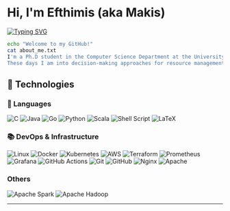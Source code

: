 # Hi, I'm Efthimis (aka Makis)

[![Typing SVG](https://readme-typing-svg.herokuapp.com?font=Fira+Code&weight=550&size=14&duration=4000&pause=1000&color=F70202&multiline=true&width=435&height=65&lines=Who+controls+the+past+controls+the+future.+;Who+controls+the+present+controls+the+past.;George+Orwell%2C+1984)](https://git.io/typing-svg)

```bash
echo "Welcome to my GitHub!"
cat about_me.txt
I'm a Ph.D student in the Computer Science Department at the University of Crete and a fellowship researcher in the Institute of Computer Science at FORTH-gr.
These days I am into decision-making approaches for resource management in adaptive computing
```

## :ferris_wheel: Technologies

### :speech_balloon: Languages
![C](https://img.shields.io/badge/c-%2300599C.svg?style=flat&logo=c&logoColor=white)
![Java](https://img.shields.io/badge/java-%23ED8B00.svg?style=flat&logo=java&logoColor=white)
![Go](https://img.shields.io/badge/go-%2300ADD8.svg?style=flat&logo=go&logoColor=white)
![Python](https://img.shields.io/badge/python-3670A0?style=flat&logo=python&logoColor=ffdd54)
![Scala](https://img.shields.io/badge/scala-%23DC322F.svg?style=flat&logo=scala&logoColor=white)
![Shell Script](https://img.shields.io/badge/shell_script-%23121011.svg?style=flat&logo=gnu-bash&logoColor=white)
![LaTeX](https://img.shields.io/badge/latex-%23008080.svg?style=flat&logo=latex&logoColor=white)

### :books: DevOps & Infrastructure
![Linux](https://img.shields.io/badge/Linux-FCC624?style=flat&logo=linux&logoColor=black)
![Docker](https://img.shields.io/badge/docker-%230db7ed.svg?style=flat&logo=docker&logoColor=white)
![Kubernetes](https://img.shields.io/badge/kubernetes-%23326ce5.svg?style=flat&logo=kubernetes&logoColor=white)
![AWS](https://img.shields.io/badge/AWS-%23FF9900.svg?style=flat&logo=amazon-aws&logoColor=white)
![Terraform](https://img.shields.io/badge/terraform-%235835CC.svg?style=flat&logo=terraform&logoColor=white)
![Prometheus](https://img.shields.io/badge/Prometheus-E6522C?style=flat&logo=Prometheus&logoColor=white)
![Grafana](https://img.shields.io/badge/grafana-%23F46800.svg?style=flat&logo=grafana&logoColor=white)
![GitHub Actions](https://img.shields.io/badge/github%20actions-%232671E5.svg?style=flat&logo=githubactions&logoColor=white)
![Git](https://img.shields.io/badge/git-%23F05033.svg?style=flat&logo=git&logoColor=white)
![GitHub](https://img.shields.io/badge/github-%23121011.svg?style=flat&logo=github&logoColor=white)
![Nginx](https://img.shields.io/badge/nginx-%23009639.svg?style=flat&logo=nginx&logoColor=white)
![Apache](https://img.shields.io/badge/apache-%23D42029.svg?style=flat&logo=apache&logoColor=white)

### Others
![Apache Spark](https://img.shields.io/badge/Apache%20Spark-FDEE21?style=flat&logo=apachespark&logoColor=black)
![Apache Hadoop](https://img.shields.io/badge/Apache%20Hadoop-66CCFF?style=flat&logo=apachehadoop&logoColor=black)

---
